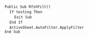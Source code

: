 &nbsp;  &nbsp;  &nbsp;  &nbsp;  
`Public Sub RfshFilt()`  
&nbsp;&nbsp;&nbsp;&nbsp;`If testing Then`  
&nbsp;&nbsp;&nbsp;&nbsp;&nbsp;&nbsp;&nbsp;&nbsp;`Exit Sub`  
&nbsp;&nbsp;&nbsp;&nbsp;`End If`  
&nbsp;&nbsp;&nbsp;&nbsp;`ActiveSheet.AutoFilter.ApplyFilter`  
`End Sub`  

